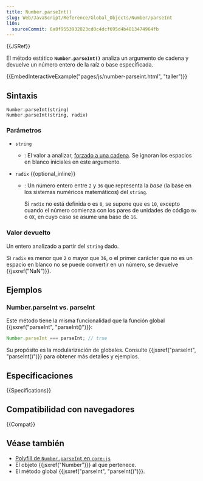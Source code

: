 ```yaml
---
title: Number.parseInt()
slug: Web/JavaScript/Reference/Global_Objects/Number/parseInt
l10n:
  sourceCommit: 6a0f9553932823cd0c4dcf695d4b4813474964fb
---
```


{{JSRef}}

El método estático **`Number.parseInt()`** analiza un argumento de cadena y devuelve un número entero de la raíz o base especificada.

{{EmbedInteractiveExample("pages/js/number-parseint.html", "taller")}}

## Sintaxis

```js-nolint
Number.parseInt(string)
Number.parseInt(string, radix)
```

### Parámetros

- `string`
  - : El valor a analizar, [forzado a una cadena](/es/docs/Web/JavaScript/Reference/Global_Objects/String#string_coercion). Se ignoran los espacios en blanco iniciales en este argumento.
- `radix` {{optional_inline}}

  - : Un número entero entre `2` y `36` que representa la _base_ (la base en los sistemas numéricos matemáticos) del `string`.

    Si `radix` no está definida o es `0`, se supone que es `10`, excepto cuando el número comienza con los pares de unidades de código `0x` o `0X`, en cuyo caso se asume una base de `16`.

### Valor devuelto

Un entero analizado a partir del `string` dado.

Si `radix` es menor que `2` o mayor que `36`, o el primer carácter que no es un espacio en blanco no se puede convertir en un número, se devuelve {{jsxref("NaN")}}.

## Ejemplos

### Number.parseInt vs. parseInt

Este método tiene la misma funcionalidad que la función global {{jsxref("parseInt", "parseInt()")}}:

```js
Number.parseInt === parseInt; // true
```

Su propósito es la modularización de globales. Consulte {{jsxref("parseInt", "parseInt()")}} para obtener más detalles y ejemplos.

## Especificaciones

{{Specifications}}

## Compatibilidad con navegadores

{{Compat}}

## Véase también

- [Polyfill de `Number.parseInt` en `core-js`](https://github.com/zloirock/core-js#ecmascript-number)
- El objeto {{jsxref("Number")}} al que pertenece.
- El método global {{jsxref("parseInt", "parseInt()")}}.
